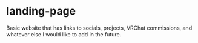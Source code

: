 # landing-page
Basic website that has links to socials, projects, VRChat commissions, and whatever else I would like to add in the future.
